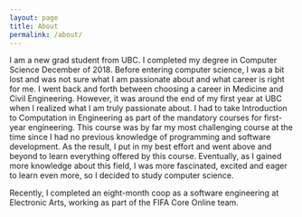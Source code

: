 ```yaml
---
layout: page
title: About
permalink: /about/
---
```


I am a new grad student from UBC. I completed my degree in Computer Science December of 2018. Before entering computer science, I was a bit lost and was not sure what I am passionate about and what career is right for me. I went back and forth between choosing a career in Medicine and Civil Engineering. However, it was around the end of my first year at UBC when I realized what I am truly passionate about. I had to take Introduction to Computation in Engineering as part of the mandatory courses for first-year engineering. This course was by far my most challenging course at the time since I had no previous knowledge of programming and software development. As the result, I put in my best effort and went above and beyond to learn everything offered by this course. Eventually, as I gained more knowledge about this field, I was more fascinated, excited and eager to learn even more, so I decided to study computer science.

Recently, I completed an eight-month coop as a software engineering at Electronic Arts, working as part of the FIFA Core Online team. 

<!-- My duties was to build console applications for tools used internally and externally. Some of the tools I built include smoke test automation, automated environment configuration and extracting data from a client’s file plan. I experienced how software development works on a larger scale, the agile process and learned to program in c#.

Outside of school, I enjoy attending hackathons where I can meet new people and start building solutions to problems in a short amount of time. Hackathons encourage everyone to try new things and help one another. This year, I took on a new volunteer position as a Microsoft student partner at UBC. I hope my team and I will be able to hold some meaningful and fun events for the students and encourage more people to build amazing software with the free tools that Microsoft offers.

After completing my degree next May, I hope to either find a software developer job where I am able to combine health care and technology or start a consulting company.


You can find the source code for Minima at GitHub:
[jekyll][jekyll-organization] /
[minima](https://github.com/jekyll/minima)

You can find the source code for Jekyll at GitHub:
[jekyll][jekyll-organization] /
[jekyll](https://github.com/jekyll/jekyll) -->


[jekyll-organization]: https://github.com/jekyll
